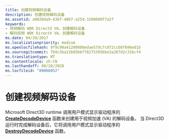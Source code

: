 ```yaml
---
title: 创建视频解码设备
description: 创建视频解码设备
ms.assetid: a9820da9-436f-40b7-a25d-3208600f7a2f
keywords:
- 视频解码 WDK DirectX VA，创建解码设备
- 解码视频 WDK DirectX VA，创建解码设备
ms.date: 04/20/2017
ms.localizationpriority: medium
ms.openlocfilehash: 9f9c90a41208008edae57dc7c072ccb8f696ed1b
ms.sourcegitcommit: 7b9c3ba12b05bbf78275395bbe3a287d2c31bcf4
ms.translationtype: MT
ms.contentlocale: zh-CN
ms.lasthandoff: 08/28/2020
ms.locfileid: "89066052"
---
```

# <a name="creating-a-video-decode-device"></a>创建视频解码设备


Microsoft Direct3D runtime 调用用户模式显示驱动程序的 [**CreateDecodeDevice**](/windows-hardware/drivers/ddi/d3dumddi/nc-d3dumddi-pfnd3dddi_createdecodedevice) 函数来创建用于视频加速 (VA) 的解码设备。 当 Direct3D 运行时完成解码设备后，它将调用用户模式显示驱动程序的 [**DestroyDecodeDevice**](/windows-hardware/drivers/ddi/d3dumddi/nc-d3dumddi-pfnd3dddi_destroydecodedevice) 函数。

 

